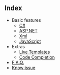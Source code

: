 ## Index

*   Basic features
    *   [C#](Code/readme.md)
    *   [ASP.NET](ASP-NET/readme.md)
    *   [Xml](Xml/readme.md)
    *   [JavaScript](JavaScript/readme.md)
*   Extras
    *   [Live Templates](LiveTemplates/readme.md)
    *   [Code Completion](CodeCompletion/readme.md)
* [F.A.Q.](faq.md)
* [Know issue](know_issues.md)

